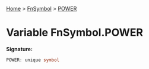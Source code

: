 [Home](../../../index.md) &gt; [FnSymbol](../../fnsymbol.md) &gt; [POWER](./power.md)

# Variable FnSymbol.POWER


<b>Signature:</b>

```typescript
POWER: unique symbol
```
